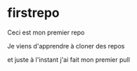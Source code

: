 # firstrepo

Ceci est mon premier repo

Je viens d'apprendre à cloner des repos

et juste à l'instant j'ai fait mon premier pull 
